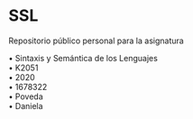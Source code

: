 # SSL
Repositorio público personal para la asignatura  

• Sintaxis y Semántica de los Lenguajes  
• K2051  
• 2020  
• 1678322  
• Poveda  
• Daniela

